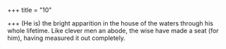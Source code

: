 +++
title = "10"

+++
(He is) the bright apparition in the house of the waters through his  whole lifetime.
Like clever men an abode, the wise have made a seat (for him), having  measured it out completely.